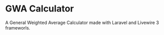 # GWA Calculator
A General Weighted Average Calculator made with Laravel and Livewire 3 frameworls.
